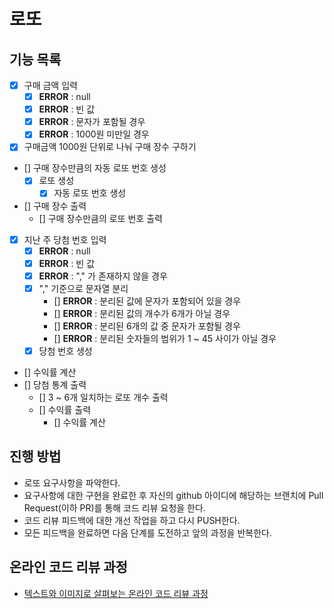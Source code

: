# 로또
## 기능 목록
- [X] 구매 금액 입력
    - [X] __ERROR__ : null
    - [X] __ERROR__ : 빈 값
    - [X] __ERROR__ : 문자가 포함될 경우
    - [X] __ERROR__ : 1000원 미만일 경우
- [X] 구매금액 1000원 단위로 나눠 구매 장수 구하기
- [] 구매 장수만큼의 자동 로또 번호 생성
    - [X] 로또 생성
        - [X] 자동 로또 번호 생성 
- [] 구매 장수 출력
    - [] 구매 장수만큼의 로또 번호 출력
- [X] 지난 주 당첨 번호 입력
    - [X] __ERROR__ : null
    - [X] __ERROR__ : 빈 값
    - [X] __ERROR__ : "," 가 존재하지 않을 경우
    - [X] "," 기준으로 문자열 분리
        - [] __ERROR__ : 분리된 값에 문자가 포함되어 있을 경우
        - [] __ERROR__ : 분리된 값의 개수가 6개가 아닐 경우
        - [] __ERROR__ : 분리된 6개의 값 중 문자가 포함될 경우
        - [] __ERROR__ : 분리된 숫자들의 범위가 1 ~ 45 사이가 아닐 경우
    - [X] 당첨 번호 생성
- [] 수익률 계산
- [] 당첨 통계 출력
    - [] 3 ~ 6개 일치하는 로또 개수 출력
    - [] 수익률 출력
        - [] 수익률 계산

     

## 진행 방법
* 로또 요구사항을 파악한다.
* 요구사항에 대한 구현을 완료한 후 자신의 github 아이디에 해당하는 브랜치에 Pull Request(이하 PR)를 통해 코드 리뷰 요청을 한다.
* 코드 리뷰 피드백에 대한 개선 작업을 하고 다시 PUSH한다.
* 모든 피드백을 완료하면 다음 단계를 도전하고 앞의 과정을 반복한다.

## 온라인 코드 리뷰 과정
* [텍스트와 이미지로 살펴보는 온라인 코드 리뷰 과정](https://github.com/next-step/nextstep-docs/tree/master/codereview)
